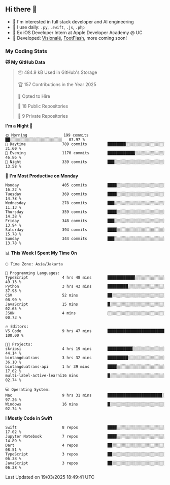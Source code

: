 ## Hi there 👋

- 🤖 I'm interested in full stack developer and AI engineering
- 🌱 I use daily: `.py`, `.swift`, `.js`, `.php`
- 🍎 Ex iOS Developer Intern at Apple Developer Academy @ UC
- 🔨 Developed: [Visionalé](https://apps.apple.com/id/app/visional%C3%A9/id6737191146), [FootFlash](https://apps.apple.com/id/app/footflash/id6550905078), more coming soon!

### My Coding Stats

<!--START_SECTION:waka-->
**🐱 My GitHub Data** 

> 📦 484.9 kB Used in GitHub's Storage 
 > 
> 🏆 157 Contributions in the Year 2025
 > 
> 💼 Opted to Hire
 > 
> 📜 18 Public Repositories 
 > 
> 🔑 9 Private Repositories 
 > 
**I'm a Night 🦉** 

```text
🌞 Morning                199 commits         ██░░░░░░░░░░░░░░░░░░░░░░░   07.97 % 
🌆 Daytime                789 commits         ████████░░░░░░░░░░░░░░░░░   31.60 % 
🌃 Evening                1170 commits        ████████████░░░░░░░░░░░░░   46.86 % 
🌙 Night                  339 commits         ███░░░░░░░░░░░░░░░░░░░░░░   13.58 % 
```
📅 **I'm Most Productive on Monday** 

```text
Monday                   405 commits         ████░░░░░░░░░░░░░░░░░░░░░   16.22 % 
Tuesday                  369 commits         ████░░░░░░░░░░░░░░░░░░░░░   14.78 % 
Wednesday                278 commits         ███░░░░░░░░░░░░░░░░░░░░░░   11.13 % 
Thursday                 359 commits         ████░░░░░░░░░░░░░░░░░░░░░   14.38 % 
Friday                   348 commits         ███░░░░░░░░░░░░░░░░░░░░░░   13.94 % 
Saturday                 394 commits         ████░░░░░░░░░░░░░░░░░░░░░   15.78 % 
Sunday                   344 commits         ███░░░░░░░░░░░░░░░░░░░░░░   13.78 % 
```


📊 **This Week I Spent My Time On** 

```text
🕑︎ Time Zone: Asia/Jakarta

💬 Programming Languages: 
TypeScript               4 hrs 48 mins       ████████████░░░░░░░░░░░░░   49.13 % 
Python                   3 hrs 43 mins       █████████░░░░░░░░░░░░░░░░   37.98 % 
CSV                      52 mins             ██░░░░░░░░░░░░░░░░░░░░░░░   08.90 % 
JavaScript               15 mins             █░░░░░░░░░░░░░░░░░░░░░░░░   02.65 % 
JSON                     4 mins              ░░░░░░░░░░░░░░░░░░░░░░░░░   00.73 % 

🔥 Editors: 
VS Code                  9 hrs 47 mins       █████████████████████████   100.00 % 

🐱‍💻 Projects: 
skripsi                  4 hrs 19 mins       ███████████░░░░░░░░░░░░░░   44.14 % 
bintangduatrans          3 hrs 32 mins       █████████░░░░░░░░░░░░░░░░   36.10 % 
bintangduatrans-api      1 hr 39 mins        ████░░░░░░░░░░░░░░░░░░░░░   17.02 % 
multi-label-active-learni16 mins             █░░░░░░░░░░░░░░░░░░░░░░░░   02.74 % 

💻 Operating System: 
Mac                      9 hrs 31 mins       ████████████████████████░   97.26 % 
Windows                  16 mins             █░░░░░░░░░░░░░░░░░░░░░░░░   02.74 % 
```

**I Mostly Code in Swift** 

```text
Swift                    8 repos             ████░░░░░░░░░░░░░░░░░░░░░   17.02 % 
Jupyter Notebook         7 repos             ████░░░░░░░░░░░░░░░░░░░░░   14.89 % 
Dart                     4 repos             ██░░░░░░░░░░░░░░░░░░░░░░░   08.51 % 
TypeScript               3 repos             ██░░░░░░░░░░░░░░░░░░░░░░░   06.38 % 
JavaScript               3 repos             ██░░░░░░░░░░░░░░░░░░░░░░░   06.38 % 
```




 Last Updated on 19/03/2025 18:49:41 UTC
<!--END_SECTION:waka-->

<!--
**nico-samuelson/nico-samuelson** is a ✨ _special_ ✨ repository because its `README.md` (this file) appears on your GitHub profile.

Here are some ideas to get you started:

- 🔭 I’m currently working on ...
- 🌱 I’m currently learning ...
- 👯 I’m looking to collaborate on ...
- 🤔 I’m looking for help with ...
- 💬 Ask me about ...
- 📫 How to reach me: ...
- 😄 Pronouns: ...
- ⚡ Fun fact: ...
-->

